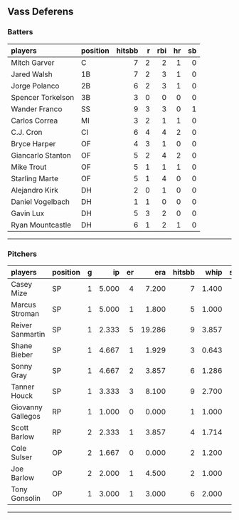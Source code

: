 ## Vass Deferens

### Batters

 
|players           |position | hitsbb|  r| rbi| hr| sb| 
|:-----------------|:--------|------:|--:|---:|--:|--:| 
|Mitch Garver      |C        |      7|  2|   2|  1|  0| 
|Jared Walsh       |1B       |      7|  2|   3|  1|  0| 
|Jorge Polanco     |2B       |      6|  2|   3|  1|  0| 
|Spencer Torkelson |3B       |      3|  0|   0|  0|  0| 
|Wander Franco     |SS       |      9|  3|   3|  0|  1| 
|Carlos Correa     |MI       |      3|  2|   1|  1|  0| 
|C.J. Cron         |CI       |      6|  4|   4|  2|  0| 
|Bryce Harper      |OF       |      4|  3|   1|  0|  0| 
|Giancarlo Stanton |OF       |      5|  2|   4|  2|  0| 
|Mike Trout        |OF       |      5|  1|   1|  1|  0| 
|Starling Marte    |OF       |      5|  1|   4|  0|  0| 
|Alejandro Kirk    |DH       |      2|  0|   1|  0|  0| 
|Daniel Vogelbach  |DH       |      1|  1|   0|  0|  0| 
|Gavin Lux         |DH       |      5|  3|   2|  0|  0| 
|Ryan Mountcastle  |DH       |      6|  1|   2|  1|  0| 

* * *

### Pitchers

 
|players           |position |  g|    ip| er|    era| hitsbb|  whip| so|  w| sv| 
|:-----------------|:--------|--:|-----:|--:|------:|------:|-----:|--:|--:|--:| 
|Casey Mize        |SP       |  1| 5.000|  4|  7.200|      7| 1.400|  2|  0|  0| 
|Marcus Stroman    |SP       |  1| 5.000|  1|  1.800|      5| 1.000|  3|  0|  0| 
|Reiver Sanmartin  |SP       |  1| 2.333|  5| 19.286|      9| 3.857|  2|  0|  0| 
|Shane Bieber      |SP       |  1| 4.667|  1|  1.929|      3| 0.643|  4|  0|  0| 
|Sonny Gray        |SP       |  1| 4.667|  2|  3.857|      6| 1.286|  4|  0|  0| 
|Tanner Houck      |SP       |  1| 3.333|  3|  8.100|      9| 2.700|  3|  0|  0| 
|Giovanny Gallegos |RP       |  1| 1.000|  0|  0.000|      1| 1.000|  1|  0|  0| 
|Scott Barlow      |RP       |  2| 2.333|  1|  3.857|      4| 1.714|  3|  1|  0| 
|Cole Sulser       |OP       |  2| 1.667|  0|  0.000|      2| 1.200|  2|  0|  0| 
|Joe Barlow        |OP       |  2| 2.000|  1|  4.500|      2| 1.000|  5|  0|  0| 
|Tony Gonsolin     |OP       |  1| 3.000|  1|  3.000|      6| 2.000|  3|  0|  0| 


* * *


